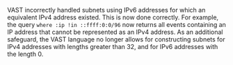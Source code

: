 VAST incorrectly handled subnets using IPv6 addresses for which an equivalent
IPv4 address existed. This is now done correctly. For example, the query `where
:ip !in ::ffff:0:0/96` now returns all events containing an IP address that
cannot be represented as an IPv4 address. As an additional safeguard, the VAST
language no longer allows for constructing subnets for IPv4 addresses with
lengths greater than 32, and for IPv6 addresses with the length 0.
